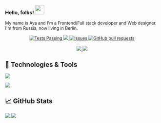 ###  Hello, folks! <img src="https://raw.githubusercontent.com/MartinHeinz/MartinHeinz/master/wave.gif" width="30px">


<!--
**AyaDesigner/AyaDesigner** is a ✨ _special_ ✨ repository because its `README.md` (this file) appears on your GitHub profile.

Here are some ideas to get you started:

- 🔭 I’m currently working on ...
- 🌱 I’m currently learning ...
- 👯 I’m looking to collaborate on ...
- 🤔 I’m looking for help with ...
- 💬 Ask me about ...
- 📫 How to reach me: ...
- 😄 Pronouns: ...
- ⚡ Fun fact: ...
-->


<!-- More info, tips and tricks for making GitHub Profile README can be found in my article at https://towardsdatascience.com/build-a-stunning-readme-for-your-github-profile-9b80434fe5d7 -->



My name is Aya and I'm a Frontend/Full stack developer and Web designer. I'm from Russia, now living in Berlin. 


  <p align="center">
    <a href="https://github.com/AyaDesigner/github-readme-stats/actions">
      <img alt="Tests Passing" src="https://github.com/AyaDesigner/github-readme-stats/workflows/Test/badge.svg" />
    </a>
    <a href="https://codecov.io/gh/AyaDesigner/github-readme-stats">
      <img src="https://codecov.io/gh/AyaDesigner/github-readme-stats/branch/master/graph/badge.svg" />
    </a>
    <a href="https://github.com/AyaDesigner/github-readme-stats/issues">
      <img alt="Issues" src="https://img.shields.io/github/issues/AyaDesigner/github-readme-stats?color=0088ff" />
    </a>
    <a href="https://github.com/AyaDesigner/github-readme-stats/pulls">
      <img alt="GitHub pull requests" src="https://img.shields.io/github/issues-pr/AyaDesigner/github-readme-stats?color=0088ff" />
    </a>
    <br />
    <br />
    <a href="https://a.paddle.com/v2/click/16413/119403?link=1227">
      <img src="https://img.shields.io/badge/Supported%20by-VSCode%20Power%20User%20%E2%86%92-gray.svg?colorA=655BE1&colorB=4F44D6&style=for-the-badge"/>
    </a>
    <a href="https://a.paddle.com/v2/click/16413/119403?link=2345">
      <img src="https://img.shields.io/badge/Supported%20by-Node%20Cli.com%20%E2%86%92-gray.svg?colorA=61c265&colorB=4CAF50&style=for-the-badge"/>
    </a>
  </p>

## 🔧 Technologies & Tools

![](https://img.shields.io/badge/Code-JavaScript-informational?style=flat&logo=javascript&logoColor=white&color=2bbc8a)

![](https://img.shields.io/badge/Shell-Bash-informational?style=flat&logo=gnu-bash&logoColor=white&color=2bbc8a)



## &#x1f4c8; GitHub Stats

<a href="https://github.com/AyaDesigner/AyaDesigner">
  <img align="center" src="https://github-readme-stats.vercel.app/api/top-langs/?username=AyaDesigner&layout=compact&theme=dracula" />
</a>

<a href="https://github.com/AyaDesigner/AyaDesigner">
<img align="center" src="https://github-readme-stats.vercel.app/api/?username=AyaDesigner&layout=compact&theme=dracula" />




[2]: https://github.com/AyaDesigner
[3]: https://www.linkedin.com/in/aya-berdyeva/

